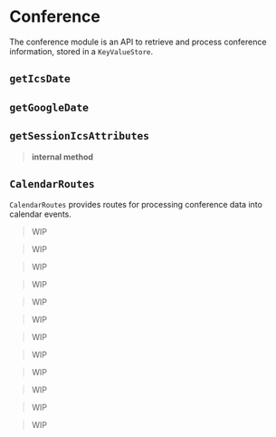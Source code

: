 # Conference

The conference module is an API to retrieve and process conference information,
stored in a `KeyValueStore`.

<!-- calendar-routes.ts -->

## `getIcsDate`

## `getGoogleDate`

## `getSessionIcsAttributes`

> **internal method**

## `CalendarRoutes`

`CalendarRoutes` provides routes for processing conference data into calendar events.

<!-- conference-config-struct.ts -->

> WIP

<!-- conference-repository.ts -->

> WIP

<!-- conference-routes.ts -->

> WIP

<!-- link-struct.ts -->

> WIP

<!-- localised-struct.ts -->

> WIP

<!-- mock-schedule-command.ts -->

> WIP

<!-- session-struct.ts -->

> WIP

<!-- session-type-struct.ts -->

> WIP

<!-- slot-struct.ts -->

> WIP

<!-- speaker-struct.ts -->

> WIP

<!-- theme-struct.ts -->

> WIP

<!-- track-struct.ts -->

> WIP
